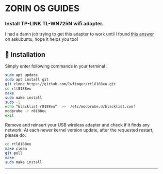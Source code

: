 ZORIN OS GUIDES
======================================

### Install TP-LINK TL-WN725N wifi adapter.

I had a damn job trying to get this adapter to work until I found [this answer](https://www.youtube.com/user/homergfunk) on askubuntu, hope it helps you too!

🚀 Installation
---------------

Simply enter following commands in your terminal :

```bash
sudo apt update
sudo apt install git 
git clone https://github.com/lwfinger/rtl8188eu.git
cd rtl8188eu
make
sudo make install
sudo -i
echo “blacklist r8188eu”  >>  /etc/modprobe.d/blacklist.conf
modprobe -r r8188eu
exit
```

Remove and reinsert your USB wireless adapter and check if it finds any network.
At each newer kernel version update, after the requested restart, please do:

```bash
cd rtl8188eu
make clean
git pull
make
sudo make install
```
---------------

